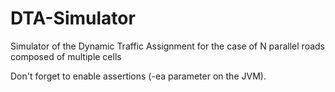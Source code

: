 DTA-Simulator
=============

Simulator of the Dynamic Traffic Assignment for the case of N parallel roads composed of multiple cells

Don't forget to enable assertions (-ea parameter on the JVM).
